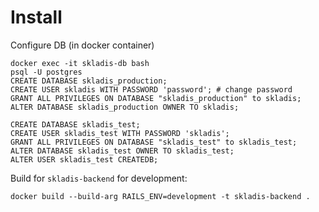 # Install

Configure DB (in docker container)

```
docker exec -it skladis-db bash
psql -U postgres
CREATE DATABASE skladis_production;
CREATE USER skladis WITH PASSWORD 'password'; # change password
GRANT ALL PRIVILEGES ON DATABASE "skladis_production" to skladis;
ALTER DATABASE skladis_production OWNER TO skladis;

CREATE DATABASE skladis_test;
CREATE USER skladis_test WITH PASSWORD 'skladis';
GRANT ALL PRIVILEGES ON DATABASE "skladis_test" to skladis_test;
ALTER DATABASE skladis_test OWNER TO skladis_test;
ALTER USER skladis_test CREATEDB;
```

Build for `skladis-backend` for development:

```
docker build --build-arg RAILS_ENV=development -t skladis-backend .
```
